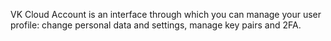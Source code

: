 VK Cloud Account is an interface through which you can manage your user profile: change personal data and settings, manage key pairs and 2FA.